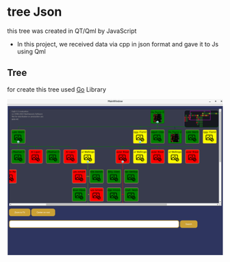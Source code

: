 # tree Json 
this tree was created in QT/Qml by JavaScript
- In this project, we received data via cpp in json format and gave it to Js using Qml
## Tree 
 for create this tree used [Go](https://gojs.net/latest/index.html) Library 
 
![sampel](./Pic.png "sampel")
